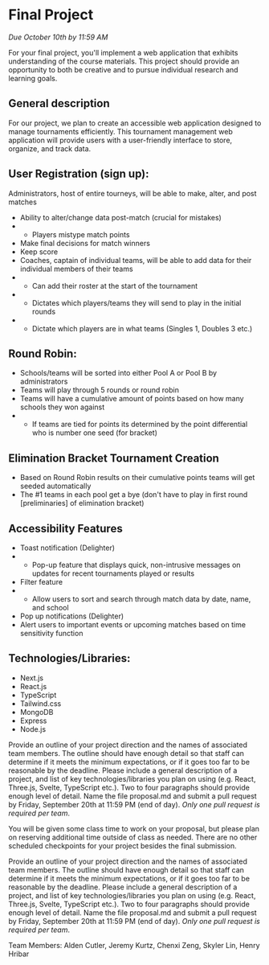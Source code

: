 # Final Project
*Due October 10th by 11:59 AM*

For your final project, you'll implement a web application that exhibits understanding of the course materials. 
This project should provide an opportunity to both be creative and to pursue individual research and learning goals.

## General description
For our project, we plan to create an accessible web application designed to manage tournaments efficiently. This tournament management web application will provide users with a user-friendly interface to store, organize, and track data. 

## User Registration (sign up): 
Administrators, host of entire tourneys, will be able to make, alter, and post matches 
- Ability to alter/change data post-match (crucial for mistakes)
- -  Players mistype match points
- Make final decisions for match winners
- Keep score
- Coaches, captain of individual teams, will be able to add data for their individual members of their teams
- - Can add their roster at the start of the tournament
- - Dictates which players/teams they will send to play in the initial rounds 
- - Dictate which players are in what teams (Singles 1, Doubles 3 etc.)

## Round Robin:
- Schools/teams will be sorted into either Pool A or Pool B by administrators
- Teams will play through 5 rounds or round robin
- Teams will have a cumulative amount of points based on how many schools they won against
- - If teams are tied for points its determined by the point differential who is number one seed (for bracket)
    
## Elimination Bracket Tournament Creation
- Based on Round Robin results on their cumulative points teams will get seeded automatically
- The #1 teams in each pool get a bye (don't have to play in first round [preliminaries] of elimination bracket)

## Accessibility Features
- Toast notification (Delighter)
- - Pop-up feature that displays quick, non-intrusive messages on updates for recent tournaments played or results
- Filter feature 
- - Allow users to sort and search through match data by date, name, and school 
- Pop up notifications (Delighter)
- Alert users to important events or upcoming matches based on time sensitivity function

## Technologies/Libraries: 
- Next.js 
- React.js
- TypeScript
- Tailwind.css
- MongoDB
- Express
- Node.js


Provide an outline of your project direction and the names of associated team members. 
The outline should have enough detail so that staff can determine if it meets the minimum expectations, or if it goes too far to be reasonable by the deadline. Please include a general description of a project, and list of key technologies/libraries you plan on using (e.g. React, Three.js, Svelte, TypeScript etc.). Two to four paragraphs should provide enough level of detail. Name the file proposal.md and submit a pull request by Friday, September 20th at 11:59 PM (end of day). *Only one pull request is required per team*.

You will be given some class time to work on your proposal, but please plan on reserving additional time outside of class as needed. There are no other scheduled checkpoints for your project besides the final submission. 

Provide an outline of your project direction and the names of associated team members. 
The outline should have enough detail so that staff can determine if it meets the minimum expectations, or if it goes too far to be reasonable by the deadline. Please include a general description of a project, and list of key technologies/libraries you plan on using (e.g. React, Three.js, Svelte, TypeScript etc.). Two to four paragraphs should provide enough level of detail. Name the file proposal.md and submit a pull request by Friday, September 20th at 11:59 PM (end of day). *Only one pull request is required per team*.

Team Members:
Alden Cutler, Jeremy Kurtz, Chenxi Zeng, Skyler Lin, Henry Hribar

